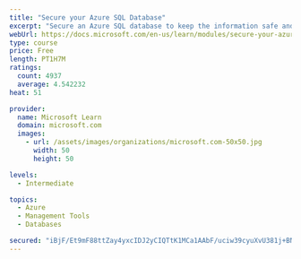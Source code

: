 ```yaml
---
title: "Secure your Azure SQL Database"
excerpt: "Secure an Azure SQL database to keep the information safe and diagnose potential security concerns as they happen."
webUrl: https://docs.microsoft.com/en-us/learn/modules/secure-your-azure-sql-database/
type: course
price: Free
length: PT1H7M
ratings:
  count: 4937
  average: 4.542232
heat: 51

provider:
  name: Microsoft Learn
  domain: microsoft.com
  images:
    - url: /assets/images/organizations/microsoft.com-50x50.jpg
      width: 50
      height: 50

levels:
  - Intermediate

topics:
  - Azure
  - Management Tools
  - Databases

secured: "iBjF/Et9mF88ttZay4yxcIDJ2yCIQTtK1MCa1AAbF/uciw39cyuXvU381j+BN7Jxw4L5RtnhPg4HvgVyYAqCmcZ3MYqGeTghN7izkkQRTZBTB07Df3NM8/ci3KzhA3XiYNS0mb15oOhZ4EnfiUSIsyGZRfF0aG8j5nV6021IUOOT6kKaLUGYdt3YM6CidB32gBtOiD7M/8acRaW31w09fbih4lR9cUHJhbDhJWwLRmgWklqjkOR7ShWuiwqyROhh/aN4ByHmFFAIDyCKzG0f2R/jVajPQ7gweHtQt1nXc86dJKctMfkyLQ7MRfJcVrvSPVOEStYk3enW6NeaHvXFmJ3j3eZe2549WVVK1KOAVj0G4kX6UhIIhYPmeXNauYotD3Jb1HDmywZ/Pt/WQn2aJZmdqdds0QRWwsu0aYGBCOs=;3cAruQEOsDu+/OIGq7WNVA=="
---
```


